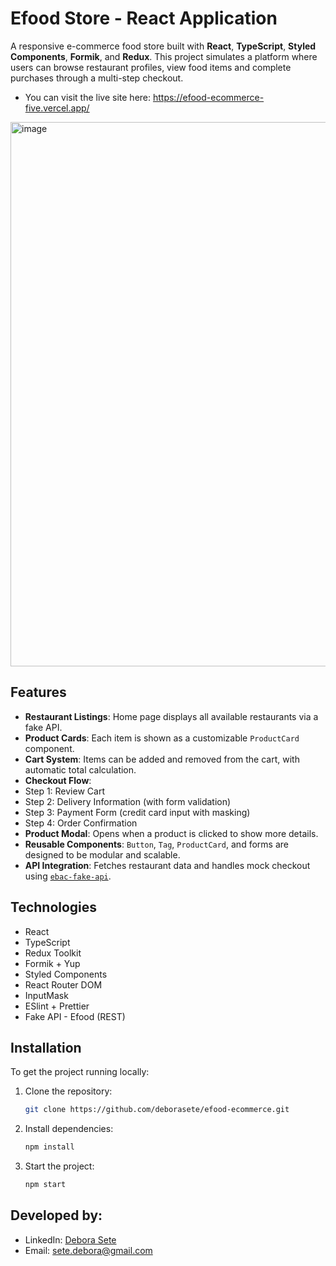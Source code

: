 # Efood Store - React Application

A responsive e-commerce food store built with **React**, **TypeScript**, **Styled Components**, **Formik**, and **Redux**. This project simulates a platform where users can browse restaurant profiles, view food items and complete purchases through a multi-step checkout.

- You can visit the live site here: https://efood-ecommerce-five.vercel.app/

<img width="1150" height="871" alt="image" src="https://github.com/user-attachments/assets/29783fa2-405d-4f89-902c-318d6abd88bd" />


##  Features

-  **Restaurant Listings**: Home page displays all available restaurants via a fake API.
- **Product Cards**: Each item is shown as a customizable `ProductCard` component.
-  **Cart System**: Items can be added and removed from the cart, with automatic total calculation.
-  **Checkout Flow**:
  - Step 1: Review Cart
  - Step 2: Delivery Information (with form validation)
  - Step 3: Payment Form (credit card input with masking)
  - Step 4: Order Confirmation
-  **Product Modal**: Opens when a product is clicked to show more details.
-  **Reusable Components**: `Button`, `Tag`, `ProductCard`, and forms are designed to be modular and scalable.
-  **API Integration**: Fetches restaurant data and handles mock checkout using [`ebac-fake-api`](https://ebac-fake-api.vercel.app/api/efood).

## Technologies

- React
- TypeScript
- Redux Toolkit
- Formik + Yup
- Styled Components
- React Router DOM
- InputMask
- ESlint + Prettier
- Fake API - Efood (REST)


## Installation

To get the project running locally:

1. Clone the repository:
   ```bash
   git clone https://github.com/deborasete/efood-ecommerce.git

2. Install dependencies:
   ```bash
   npm install

3. Start the project:
   ```bash
   npm start

## Developed by:  


- LinkedIn: [Debora Sete](https://www.linkedin.com/in/debora-sete/)
- Email: [sete.debora@gmail.com](mailto:sete.debora@gmail.com)

